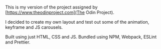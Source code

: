This is my version of the project assigned by [https://www.theodinproject.com](The Odin Project).

I decided to create my own layout and test out some of the animation, keyframe and JS carousels.

Built using just HTML, CSS and JS. 
Bundled using NPM, Webpack, ESLint and Prettier.
